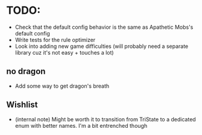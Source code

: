 # TODO:

* Check that the default config behavior is the same as Apathetic Mobs's default config
* Write tests for the rule optimizer
* Look into adding new game difficulties (will probably need a separate library cuz it's not easy + touches a lot)

## no dragon

* Add some way to get dragon's breath

## Wishlist

* (internal note) Might be worth it to transition from TriState to a dedicated enum with better names. I'm a bit entrenched though